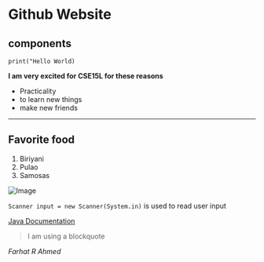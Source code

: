 # Github Website 

## components

```
print("Hello World)
```

__I am very excited for CSE15L for these reasons__

* Practicality
* to learn new things
* make new friends

---

## Favorite food

1. Biriyani
2. Pulao
3. Samosas

![Image](https://www.google.com/url?sa=i&url=https%3A%2F%2Fwww.foodnetwork.com%2Frecipes%2Fsamosa-12112498&psig=AOvVaw2aeK-FwG5I9qO56-jxabG0&ust=1673821980144000&source=images&cd=vfe&ved=0CA8QjRxqFwoTCPCe2veOyPwCFQAAAAAdAAAAABAD)

`Scanner input = new Scanner(System.in)` is used to read user input



[Java Documentation](https://docs.oracle.com/en/java/)

> I am using a blockquote


*Farhat R Ahmed*
